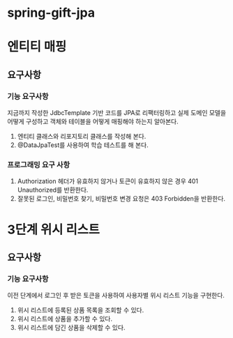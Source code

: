 # spring-gift-jpa
# 엔티티 매핑

## 요구사항
### 기능 요구사항
지금까지 작성한 JdbcTemplate 기반 코드를 JPA로 리팩터링하고 실제 도메인 모델을 어떻게 구성하고 객체와 테이블을 어떻게 매핑해야 하는지 알아본다.

1. 엔티티 클래스와 리포지토리 클래스를 작성해 본다.
2. @DataJpaTest를 사용하여 학습 테스트를 해 본다.

### 프로그래밍 요구 사항
1. Authorization 헤더가 유효하지 않거나 토큰이 유효하지 않은 경우 401 Unauthorized를 반환한다.
2. 잘못된 로그인, 비밀번호 찾기, 비밀번호 변경 요청은 403 Forbidden을 반환한다.

# 3단계 위시 리스트

## 요구사항
### 기능 요구사항
이전 단계에서 로그인 후 받은 토큰을 사용하여 사용자별 위시 리스트 기능을 구현한다.
1. 위시 리스트에 등록된 상품 목록을 조회할 수 있다.
2. 위시 리스트에 상품을 추가할 수 있다.
3. 위시 리스트에 담긴 상품을 삭제할 수 있다.
